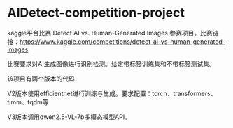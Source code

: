 ﻿# AIDetect-competition-project
kaggle平台比赛 Detect AI vs. Human-Generated Images 参赛项目。比赛链接：https://www.kaggle.com/competitions/detect-ai-vs-human-generated-images

比赛要求对AI生成图像进行识别检测。给定带标签训练集和不带标签测试集。

该项目有两个版本的代码

V2版本使用efficientnet进行训练与生成。要求配置：torch、transformers、timm、tqdm等

V3版本调用qwen2.5-VL-7b多模态模型API。
